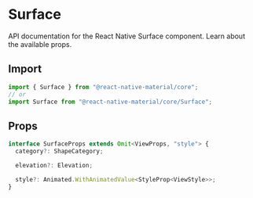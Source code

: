# Surface

API documentation for the React Native Surface component. Learn about the available props.

## Import
 
```js
import { Surface } from "@react-native-material/core";
// or
import Surface from "@react-native-material/core/Surface";
```

## Props

```ts
interface SurfaceProps extends Omit<ViewProps, "style"> {
  category?: ShapeCategory;

  elevation?: Elevation;

  style?: Animated.WithAnimatedValue<StyleProp<ViewStyle>>;
}

```
